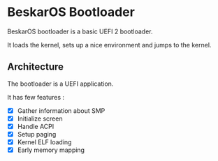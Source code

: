 # BeskarOS Bootloader

BeskarOS bootloader is a basic UEFI 2 bootloader.

It loads the kernel, sets up a nice environment and jumps to the kernel.

## Architecture

The bootloader is a UEFI application.

It has few features :
- [x] Gather information about SMP
- [x] Initialize screen
- [x] Handle ACPI
- [x] Setup paging
- [x] Kernel ELF loading
- [x] Early memory mapping
